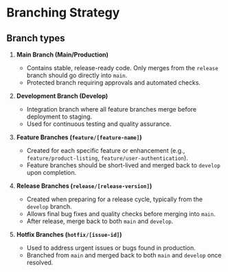 # Branching Strategy

## Branch types

1. **Main Branch (Main/Production)**

   - Contains stable, release-ready code. Only merges from the `release` branch should go directly into `main`.
   - Protected branch requiring approvals and automated checks.

2. **Development Branch (Develop)**

   - Integration branch where all feature branches merge before deployment to staging.
   - Used for continuous testing and quality assurance.

3. **Feature Branches (`feature/[feature-name]`)**

   - Created for each specific feature or enhancement (e.g., `feature/product-listing`, `feature/user-authentication`).
   - Feature branches should be short-lived and merged back to `develop` upon completion.

4. **Release Branches (`release/[release-version]`)**

   - Created when preparing for a release cycle, typically from the `develop` branch.
   - Allows final bug fixes and quality checks before merging into `main`.
   - After release, merge back to both `main` and `develop`.

5. **Hotfix Branches (`hotfix/[issue-id]`)**
   - Used to address urgent issues or bugs found in production.
   - Branched from `main` and merged back to both `main` and `develop` once resolved.
